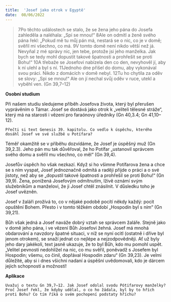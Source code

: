 ```yaml
---
title:  'Josef jako otrok v Egyptě'
date:  08/06/2022
---
```


> <p></p>
> 7Po těchto událostech se stalo, že se žena jeho pána do Josefa zahleděla a naléhala: „Spi se mnou!“ 8Ale on odmítl a ženě svého pána řekl: „Pokud mě tu můj pán má, nestará se o nic, co je v domě; svěřil mi všechno, co má. 9V tomto domě není nikdo větší než já. Nevyňal z mé správy nic, jen tebe, protože jsi jeho manželka. Jak bych se tedy mohl dopustit takové špatnosti a prohřešit se proti Bohu!“ 10A třebaže se Josefovi nabízela den co den, nevyhověl jí, aby k ní ulehl a byl s ní. 11Jednoho dne přišel do domu, aby vykonával svou práci. Nikdo z domácích v domě nebyl. 12Tu ho chytila za oděv se slovy: „Spi se mnou!“ Ale on jí nechal svůj oděv v ruce, utekl a vyběhl ven. (Gn 39,7–12)

**Osobní studium**

Při našem studiu sledujeme příběh Josefova života, který byl přerušen vyprávěním o Támar. Josef se dostává jako otrok k „veliteli tělesné stráže“, který má na starosti i vězení pro faraónovy úředníky (Gn 40,3.4; Gn 41,10–12).

`Přečti si text Genesis 39. kapitolu. Co vedlo k úspěchu, kterého dosáhl Josef ve své službě u Potífara?`

Téměř okamžitě se v příběhu dozvídáme, že Josef je úspěšný muž (Gn 39,2.3). Jeho pán mu tak důvěřoval, že ho Potífar „ustanovil správcem svého domu a svěřil mu všechno, co měl“ (Gn 39,4).

Josefův úspěch ho však nezkazí. Když si ho všimne Potífarova žena a chce se s ním vyspat, Josef jednoznačně odmítá a raději přijde o práci a o své jistoty, než aby se „dopustil takové špatnosti a prohřešil se proti Bohu!“ (Gn 39,9). Žena, ponížená Josefovým odmítnutím, lživě oznámí svým služebníkům a manželovi, že ji Josef chtěl znásilnit. V důsledku toho je Josef uvězněn.

Josef v žaláři prožívá to, co v nějaké podobě pocítí někdy každý: pocit opuštění Bohem. Přesto i v tomto těžkém období „Hospodin byl s ním“ (Gn 39,21).

Bůh však jedná a Josef naváže dobrý vztah se správcem žaláře. Stejně jako v domě jeho pána, i ve vězení Bůh Josefovi žehná. Josef má mnohá obdarování a navzdory špatné situaci, v níž se nyní ocitl (ostatně i dříve byl jenom otrokem), se snaží jednat co nejlépe a nejzodpovědněji. Ať už byly jeho dary jakékoli, text jasně ukazuje, že to byl Bůh, kdo mu pomohl uspět. „Velitel pevnosti nedohlížel na nic, co mu svěřil, poněvadž s Josefem byl Hospodin; všemu, co činil, dopřával Hospodin zdaru“ (Gn 39,23). Je velmi důležité, aby si i dnes všichni nadaní a úspěšní uvědomovali, kdo je dárcem jejich schopností a možností!

**Aplikace**

`Uvažuj o textu Gn 39,7–12. Jak Josef odolal svodu Pótifarovy manželky? Proč Josef řekl, že kdyby udělal, o co ho žádala, byl by to hřích proti Bohu? Co tím říká o svém pochopení podstaty hříchu?`
